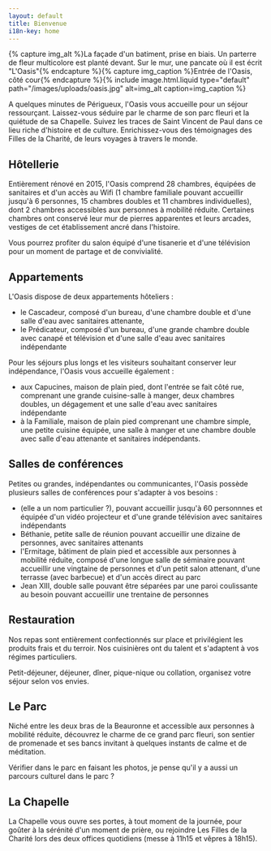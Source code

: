 ```yaml
---
layout: default
title: Bienvenue
i18n-key: home
---
```

{% capture img_alt %}La façade d'un batiment, prise en biais. Un parterre de fleur multicolore est planté devant. Sur le mur, une pancate où il est écrit &quot;L'Oasis&quot;{% endcapture %}{% capture img_caption %}Entrée de l'Oasis, côté cour{% endcapture %}{% include image.html.liquid type="default" path="/images/uploads/oasis.jpg" alt=img_alt caption=img_caption %}

A quelques minutes de Périgueux, l'Oasis vous accueille pour un séjour ressourçant. Laissez-vous séduire par le charme de son parc fleuri et la quiétude de sa Chapelle. Suivez les traces de Saint Vincent de Paul dans ce lieu riche d'histoire et de culture. Enrichissez-vous des témoignages des Filles de la Charité, de leurs voyages à travers le monde. 

## Hôtellerie

Entièrement rénové en 2015, l'Oasis comprend 28 chambres, équipées de sanitaires et d'un accès au Wifi (1 chambre familiale pouvant accueillir jusqu'à 6 personnes, 15 chambres doubles et 11 chambres individuelles), dont 2 chambres accessibles aux personnes à mobilité réduite. Certaines chambres ont conservé leur mur de pierres apparentes et leurs arcades, vestiges de cet établissement ancré dans l'histoire. 

Vous pourrez profiter du salon équipé d'une tisanerie et d'une télévision pour un moment de partage et de convivialité. 

## Appartements

L'Oasis dispose de deux appartements hôteliers : 

* le Cascadeur, composé d'un bureau, d'une chambre double et d'une salle d'eau avec sanitaires attenante,
* le Prédicateur, composé d'un bureau, d'une grande chambre double avec canapé et télévision et d'une salle d'eau avec sanitaires indépendante 

Pour les séjours plus longs et les visiteurs souhaitant conserver leur indépendance, l'Oasis vous accueille également :

* aux Capucines, maison de plain pied, dont l'entrée se fait côté rue, comprenant une grande cuisine-salle à manger, deux chambres doubles, un dégagement et une salle d'eau avec sanitaires indépendante
* à la Familiale, maison de plain pied comprenant une chambre simple, une petite cuisine équipée, une salle à manger et une chambre double avec salle d'eau attenante et sanitaires indépendants. 

## Salles de conférences

Petites ou grandes, indépendantes ou communicantes, l'Oasis possède plusieurs salles de conférences pour s'adapter à vos besoins : 

* (elle a un nom particulier ?), pouvant accueillir jusqu'à 60 personnnes et équipée d'un vidéo projecteur et d'une grande télévision avec sanitaires indépendants
* Béthanie, petite salle de réunion pouvant accueillir une dizaine de personnes, avec sanitaires attenants
* l'Ermitage, bâtiment de plain pied et accessible aux personnes à mobilité réduite, composé d'une longue salle de séminaire pouvant accueillir une vingtaine de personnes et d'un petit salon attenant, d'une terrasse (avec barbecue) et d'un accès direct au parc
* Jean XIII, double salle pouvant être séparées par une paroi coulissante au besoin pouvant accueillir une trentaine de personnes

## Restauration

Nos repas sont entièrement confectionnés sur place et privilégient les produits frais et du terroir. Nos cuisinières ont du talent et s'adaptent à vos régimes particuliers. 

Petit-déjeuner, déjeuner, dîner, pique-nique ou collation, organisez votre séjour selon vos envies. 

## Le Parc

Niché entre les deux bras de la Beauronne et accessible aux personnes à mobilité réduite, découvrez le charme de ce grand parc fleuri, son sentier de promenade et ses bancs invitant à quelques instants de calme et de méditation. 

Vérifier dans le parc en faisant les photos, je pense qu'il y a aussi un parcours culturel dans le parc ?

## La Chapelle

La Chapelle vous ouvre ses portes, à tout moment de la journée, pour goûter à la sérénité d'un moment de prière, ou rejoindre Les Filles de la Charité lors des deux offices quotidiens (messe à 11h15 et vêpres à 18h15).
